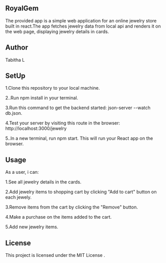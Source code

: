 ## RoyalGem
The provided app is a simple web application for an online jewelry store built in react.The app fetches jewelry data from local api and renders it on the web page, displaying jewelry details in cards.

## Author
Tabitha L

## SetUp
1.Clone this repository to your local machine.

2..Run npm install in your terminal.

3.Run this command to get the backend started: json-server --watch db.json.

4.Test your server by visiting this route in the browser: http://localhost:3000/jewelry

5..In a new terminal, run npm start. This will run your React app on the browser.




## Usage

As a user, i can:

1.See all jewelry details in the cards.

2.Add jewelry items to shopping cart by clicking "Add to cart" button on each jewely.

3.Remove items from the cart by clicking the "Remove" button.

4.Make a purchase on the items added to the cart.

5.Add new jewelry items.

## License

This project is licensed under the MIT License .